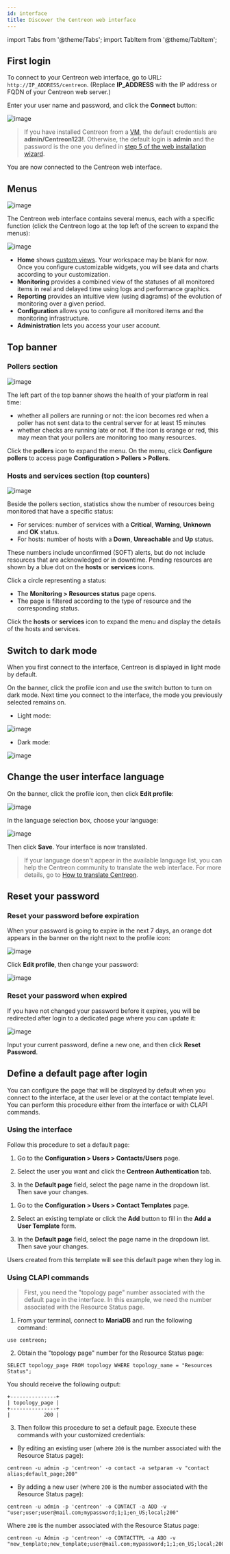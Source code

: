 ```yaml
---
id: interface
title: Discover the Centreon web interface
---
```

import Tabs from '@theme/Tabs';
import TabItem from '@theme/TabItem';

## First login

To connect to your Centreon web interface, go to URL: `http://IP_ADDRESS/centreon`. (Replace **IP_ADDRESS** with the IP address or FQDN of your Centreon web server.)

Enter your user name and password, and click the **Connect** button:

![image](../assets/getting-started/aconnection.png)

>If you have installed Centreon from a [VM](../installation/installation-of-a-central-server/using-virtual-machines.md), the default credentials are **admin/Centreon123!**.
Otherwise, the default login is **admin** and the password is the one you defined in [step 5 of the web installation wizard](../installation/web-and-post-installation.md#step-5-admin-information).

You are now connected to the Centreon web interface.

## Menus

![image](../assets/getting-started/menus.png)

The Centreon web interface contains several menus, each with a specific function (click the Centreon logo at the top left of the screen to expand the menus):

![image](../assets/getting-started/expand_menu.png)

* **Home** shows [custom views](create-custom-view.md).
  Your workspace may be blank for now. Once you configure customizable widgets, you will see data and charts according
  to your customization.
* **Monitoring** provides a combined view of the statuses of all monitored items in real and delayed time using logs and
  performance graphics.
* **Reporting** provides an intuitive view (using diagrams) of the evolution of monitoring over a given period.
* **Configuration** allows you to configure all monitored items and the monitoring infrastructure.
* **Administration** lets you access your user account.

## Top banner

### Pollers section

![image](../assets/getting-started/banner_pollers.png)

The left part of the top banner shows the health of your platform in real time:

* whether all pollers are running or not: the icon becomes red when a poller has not sent data to the central server for at least 15 minutes
* whether checks are running late or not. If the icon is orange or red, this may mean that your pollers are monitoring too many resources.

Click the **pollers** icon to expand the menu. On the menu, click **Configure pollers** to access page **Configuration > Pollers > Pollers**.

### Hosts and services section (top counters)

![image](../assets/getting-started/top_counters.png)

Beside the pollers section, statistics show the number of resources being monitored that have a specific status:

* For services: number of services with a **Critical**, **Warning**, **Unknown** and **OK** status.
* For hosts: number of hosts with a **Down**, **Unreachable** and **Up** status.

These numbers include unconfirmed (SOFT) alerts, but do not include resources that are acknowledged or in downtime. Pending resources are shown by a blue dot on the **hosts** or **services** icons.

Click a circle representing a status:

* The **Monitoring > Resources status** page opens.
* The page is filtered according to the type of resource and the corresponding status.

Click the **hosts** or **services** icon to expand the menu and display the details of the hosts and services.

## Switch to dark mode

When you first connect to the interface, Centreon is displayed in light mode by default.

On the banner, click the profile icon and use the switch button to turn on dark mode.
Next time you connect to the interface, the mode you previously selected remains on.

- Light mode:

![image](../assets/getting-started/menu_light_mode.png)

- Dark mode:

![image](../assets/getting-started/menu_dark_mode.png)

## Change the user interface language

On the banner, click the profile icon, then click **Edit profile**:

![image](../assets/getting-started/menu_edit_profile.png)

In the language selection box, choose your language:

![image](../assets/getting-started/change_language.png)

Then click **Save**. Your interface is now translated.

> If your language doesn't appear in the available language list, you can help the Centreon community to translate
> the web interface. For more details, go to  [How to translate Centreon](../developer/developer-translate-centreon.md).

## Reset your password

### Reset your password before expiration

When your password is going to expire in the next 7 days, an orange dot appears in the banner on the right
next to the profile icon:

![image](../assets/administration/password_will_expire.png)

Click **Edit profile**, then change your password:

![image](../assets/administration/password_expiration.png)

### Reset your password when expired

If you have not changed your password before it expires, you will be redirected after login
to a dedicated page where you can update it:

![image](../assets/administration/password_expired.png)

Input your current password, define a new one, and then click **Reset Password**.

## Define a default page after login

You can configure the page that will be displayed by default when you connect to the interface, at the user level or at the contact template level. You can perform this procedure either from the interface or with CLAPI commands.

### Using the interface

Follow this procedure to set a default page:

<Tabs groupId="sync">
<TabItem value="For a user" label="For a user">

  1. Go to the **Configuration > Users > Contacts/Users** page.

  2. Select the user you want and click the **Centreon Authentication** tab.
    
  3. In the **Default page** field, select the page name in the dropdown list. Then save your changes.

</TabItem>
<TabItem value="For a contact template" label="For a contact template">

  1. Go to the **Configuration > Users > Contact Templates** page.

  2. Select an existing template or click the **Add** button to fill in the **Add a User Template** form.
      
  3. In the **Default page** field, select the page name in the dropdown list. Then save your changes.
  
  Users created from this template will see this default page when they log in.
  
</TabItem>
</Tabs>

### Using CLAPI commands

> First, you need the "topology page" number associated with the default page in the interface. In this example, we need the number associated with the Resource Status page.

1. From your terminal, connect to **MariaDB** and run the following command:
  
  ```shell
  use centreon;
  ```
  
2. Obtain the "topology page" number for the Resource Status page:
  
  ```shell
  SELECT topology_page FROM topology WHERE topology_name = "Resources Status";
  ```
  
  You should receive the following output:
  
  ```shell
  +---------------+
  | topology_page |
  +---------------+
  |           200 |
  ```
  
3. Then follow this procedure to set a default page. Execute these commands with your customized credentials:

<Tabs groupId="sync">
<TabItem value="For a user" label="For a user">

- By editing an existing user (where `200` is the number associated with the Resource Status page):
  
```shell
centreon -u admin -p 'centreon' -o contact -a setparam -v "contact alias;default_page;200"
```

- By adding a new user (where `200` is the number associated with the Resource Status page):

```shell
centreon -u admin -p 'centreon' -o CONTACT -a ADD -v "user;user;user@mail.com;mypassword;1;1;en_US;local;200"
```

</TabItem>
<TabItem value="For a contact template" label="For a contact template">

Where `200` is the number associated with the Resource Status page:

```shell
centreon -u Admin -p 'centreon' -o CONTACTTPL -a ADD -v "new_template;new_template;user@mail.com;mypassword;1;1;en_US;local;200"
```

</TabItem>
</Tabs>
